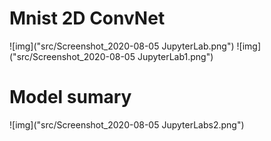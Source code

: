 # Mnist 2D ConvNet 

![img]("src/Screenshot_2020-08-05 JupyterLab.png")
![img]("src/Screenshot_2020-08-05 JupyterLab1.png")

# Model sumary

![img]("src/Screenshot_2020-08-05 JupyterLabs2.png")
